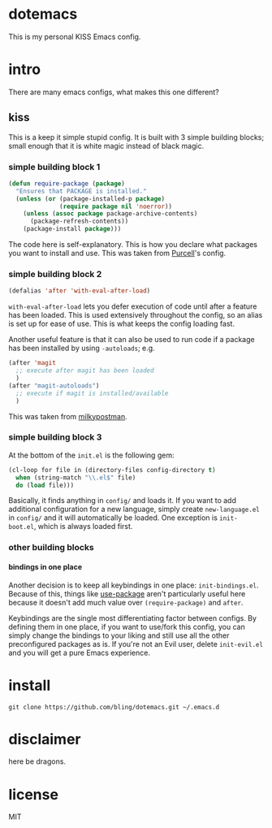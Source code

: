 # dotemacs

This is my personal KISS Emacs config.

# intro

There are many emacs configs, what makes this one different?

## kiss

This is a keep it simple stupid config.  It is built with 3 simple building blocks; small enough that it is white magic instead of black magic.

### simple building block 1

``` cl
(defun require-package (package)
  "Ensures that PACKAGE is installed."
  (unless (or (package-installed-p package)
              (require package nil 'noerror))
    (unless (assoc package package-archive-contents)
      (package-refresh-contents))
    (package-install package)))
```

The code here is self-explanatory.  This is how you declare what packages you want to install and use.  This was taken from [Purcell][1]'s config.

### simple building block 2

``` cl
(defalias 'after 'with-eval-after-load)
```

`with-eval-after-load` lets you defer execution of code until after a feature has been loaded.  This is used extensively throughout the config, so an alias is set up for ease of use.  This is what keeps the config loading fast.

Another useful feature is that it can also be used to run code if a package has been installed by using `-autoloads`; e.g.

```cl
(after 'magit
  ;; execute after magit has been loaded
  )
(after "magit-autoloads")
  ;; execute if magit is installed/available
  )
```

This was taken from [milkypostman][2].

### simple building block 3

At the bottom of the `init.el` is the following gem:

``` cl
(cl-loop for file in (directory-files config-directory t)
  when (string-match "\\.el$" file)
  do (load file)))
```

Basically, it finds anything in `config/` and loads it.  If you want to add additional configuration for a new language, simply create `new-language.el` in `config/` and it will automatically be loaded.  One exception is `init-boot.el`, which is always loaded first.

### other building blocks

#### bindings in one place

Another decision is to keep all keybindings in one place: `init-bindings.el`.  Because of this, things like [use-package][3] aren't particularly useful here because it doesn't add much value over `(require-package)` and `after`.

Keybindings are the single most differentiating factor between configs.  By defining them in one place, if you want to use/fork this config, you can simply change the bindings to your liking and still use all the other preconfigured packages as is.  If you're not an Evil user, delete `init-evil.el` and you will get a pure Emacs experience.

# install

`git clone https://github.com/bling/dotemacs.git ~/.emacs.d`

# disclaimer

here be dragons.

# license

MIT


[1]: https://github.com/purcell/emacs.d
[2]: http://milkbox.net/note/single-file-master-emacs-configuration/
[3]: https://github.com/jwiegley/use-package
